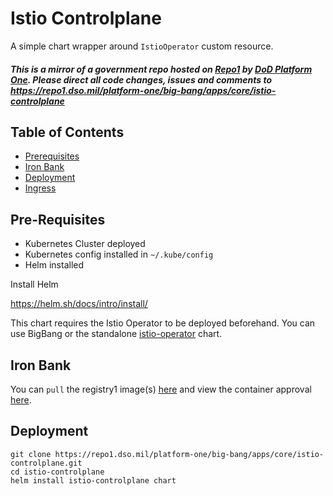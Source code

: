 # Istio Controlplane

A simple chart wrapper around `IstioOperator` custom resource.

#### _This is a mirror of a government repo hosted on [Repo1](https://repo1.dso.mil/) by [DoD Platform One](http://p1.dso.mil/).  Please direct all code changes, issues and comments to https://repo1.dso.mil/platform-one/big-bang/apps/core/istio-controlplane_

## Table of Contents

- [Prerequisites](#pre-requisites)
- [Iron Bank](#iron-bank-istio-controlplane)
- [Deployment](#deploy-istio-controlplane)
- [Ingress](./docs/ingress.md)

## Pre-Requisites

- Kubernetes Cluster deployed
- Kubernetes config installed in `~/.kube/config`
- Helm installed

Install Helm

https://helm.sh/docs/intro/install/

This chart requires the Istio Operator to be deployed beforehand.  You can use BigBang or the standalone [istio-operator](https://repo1.dso.mil/platform-one/big-bang/apps/core/istio-operator) chart.

## Iron Bank

You can `pull` the registry1 image(s) [here](https://registry1.dso.mil/harbor/projects/3/repositories/opensource%2Fistio-1.8%2Fpilot-1.8) and view the container approval [here](https://ironbank.dso.mil/ironbank/repomap/opensource/istio-1.8).

## Deployment

```shell
git clone https://repo1.dso.mil/platform-one/big-bang/apps/core/istio-controlplane.git
cd istio-controlplane
helm install istio-controlplane chart
```
